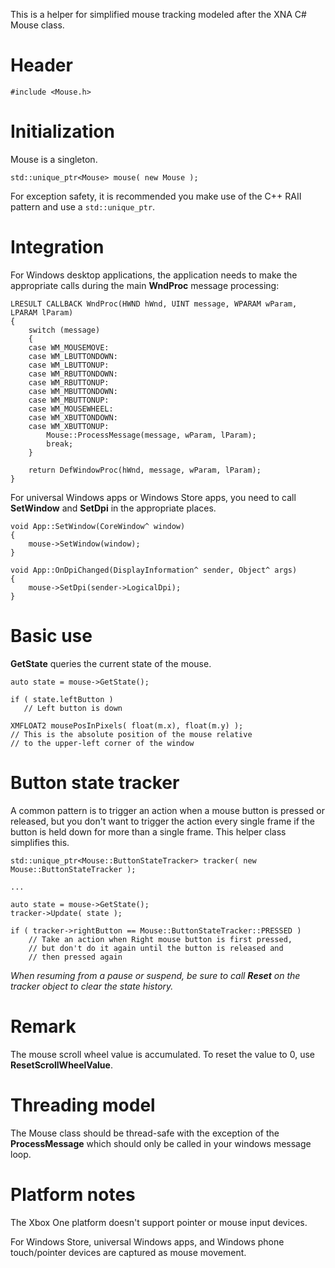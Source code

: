 This is a helper for simplified mouse tracking modeled after the XNA C# Mouse class.

# Header 
    #include <Mouse.h>

# Initialization
Mouse is a singleton.

    std::unique_ptr<Mouse> mouse( new Mouse );

For exception safety, it is recommended you make use of the C++ RAII pattern and use a ``std::unique_ptr``.

# Integration
For Windows desktop applications, the application needs to make the appropriate calls during the main **WndProc** message processing:

    LRESULT CALLBACK WndProc(HWND hWnd, UINT message, WPARAM wParam, LPARAM lParam)
    {
        switch (message)
        {
        case WM_MOUSEMOVE:
        case WM_LBUTTONDOWN:
        case WM_LBUTTONUP:
        case WM_RBUTTONDOWN:
        case WM_RBUTTONUP:
        case WM_MBUTTONDOWN:
        case WM_MBUTTONUP:
        case WM_MOUSEWHEEL:
        case WM_XBUTTONDOWN:
        case WM_XBUTTONUP:
            Mouse::ProcessMessage(message, wParam, lParam);
            break;
        }

        return DefWindowProc(hWnd, message, wParam, lParam);
    }

For universal Windows apps or Windows Store apps, you need to call **SetWindow** and **SetDpi** in the appropriate places.

    void App::SetWindow(CoreWindow^ window)
    {
        mouse->SetWindow(window);
    }

    void App::OnDpiChanged(DisplayInformation^ sender, Object^ args)
    {
        mouse->SetDpi(sender->LogicalDpi);
    }

# Basic use

**GetState** queries the current state of the mouse.

    auto state = mouse->GetState();

    if ( state.leftButton )
       // Left button is down

    XMFLOAT2 mousePosInPixels( float(m.x), float(m.y) );
    // This is the absolute position of the mouse relative
    // to the upper-left corner of the window

# Button state tracker

A common pattern is to trigger an action when a mouse button is pressed or released, but you don't want to trigger the action every single frame if the button is held down for more than a single frame. This helper class simplifies this.

    std::unique_ptr<Mouse::ButtonStateTracker> tracker( new Mouse::ButtonStateTracker );

    ...

    auto state = mouse->GetState();
    tracker->Update( state );

    if ( tracker->rightButton == Mouse::ButtonStateTracker::PRESSED )
        // Take an action when Right mouse button is first pressed,
        // but don't do it again until the button is released and
        // then pressed again

_When resuming from a pause or suspend, be sure to call **Reset** on the tracker object to clear the state history._

# Remark

The mouse scroll wheel value is accumulated. To reset the value to 0, use **ResetScrollWheelValue**.

# Threading model
The Mouse class should be thread-safe with the exception of the **ProcessMessage** which should only be called in your windows message loop.

# Platform notes
The Xbox One platform doesn't support pointer or mouse input devices.

For Windows Store, universal Windows apps, and Windows phone touch/pointer devices are captured as mouse movement.
